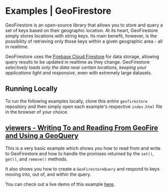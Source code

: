 # Examples | GeoFirestore

GeoFirestore is an open-source library that allows you to store and query a set of keys based on their
geographic location. At its heart, GeoFirestore simply stores locations with string keys. Its main
benefit, however, is the possibility of retrieving only those keys within a given geographic
area - all in realtime.

GeoFirestore uses the [Firebase Cloud Firestore](https://firebase.google.com/docs/firestore/) for data
storage, allowing query results to be updated in realtime as they change. GeoFirestore *selectively loads
only the data near certain locations, keeping your applications light and responsive*, even with
extremely large datasets.

## Running Locally

To run the following examples locally, clone this entire `geofirestore` repository
and then simply open each example's respective `index.html` file in the browser
of your choice.

## [viewers - Writing To and Reading From GeoFire and Using a GeoQuery](viewers/)

This is a very basic example which shows you how to read from and write to GeoFirestore
and how to handle the promises returned by the `set()`, `get()`, and `remove()`
methods.

It also shows you how to create a `GeoFirestoreQuery` and respond to keys moving into,
out of, and within the query.

You can check out a live demo of this example [here](https://geofirestore.firebaseapp.com/viewers/index.html).